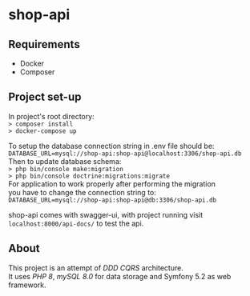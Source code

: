 # shop-api
## Requirements
- Docker
- Composer
## Project set-up
In project's root directory:\
`> composer install`\
`> docker-compose up`

To setup the database connection string in .env file should be:\
`DATABASE_URL=mysql://shop-api:shop-api@localhost:3306/shop-api.db`\
Then to update database schema: \
`> php bin/console make:migration`\
`> php bin/console doctrine:migrations:migrate`\
For application to work properly after performing the migration\
you have to change the connection string to:\
`DATABASE_URL=mysql://shop-api:shop-api@db:3306/shop-api.db`


shop-api comes with swagger-ui, with project running visit
`localhost:8000/api-docs/`
to test the api.
## About
This project is an attempt of _DDD CQRS_ architecture. \
It uses _PHP 8_, _mySQL 8.0_ for data storage and Symfony 5.2 as web framework.

